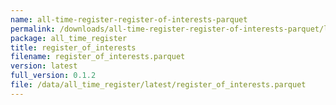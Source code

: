 ```yaml
---
name: all-time-register-register-of-interests-parquet
permalink: /downloads/all-time-register-register-of-interests-parquet/latest
package: all_time_register
title: register_of_interests
filename: register_of_interests.parquet
version: latest
full_version: 0.1.2
file: /data/all_time_register/latest/register_of_interests.parquet
---
```

